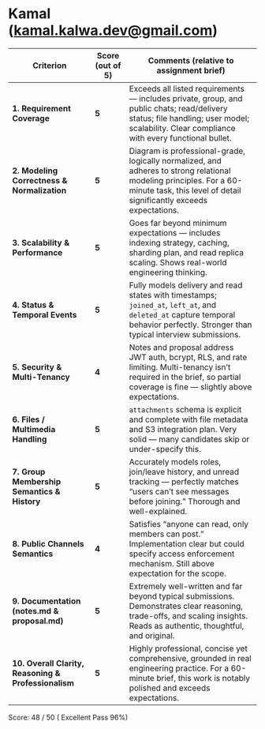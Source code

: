 # Kamal (kamal.kalwa.dev@gmail.com)

| **Criterion**                                        | **Score (out of 5)** | **Comments (relative to assignment brief)**                                                                                                                                               |
| ---------------------------------------------------- | -------------------- | ----------------------------------------------------------------------------------------------------------------------------------------------------------------------------------------- |
| **1. Requirement Coverage**                          | **5**                | Exceeds all listed requirements — includes private, group, and public chats; read/delivery status; file handling; user model; scalability. Clear compliance with every functional bullet. |
| **2. Modeling Correctness & Normalization**          | **5**                | Diagram is professional-grade, logically normalized, and adheres to strong relational modeling principles. For a 60-minute task, this level of detail significantly exceeds expectations. |
| **3. Scalability & Performance**                     | **5**                | Goes far beyond minimum expectations — includes indexing strategy, caching, sharding plan, and read replica scaling. Shows real-world engineering thinking.                               |
| **4. Status & Temporal Events**                      | **5**                | Fully models delivery and read states with timestamps; `joined_at`, `left_at`, and `deleted_at` capture temporal behavior perfectly. Stronger than typical interview submissions.         |
| **5. Security & Multi-Tenancy**                      | **4**              | Notes and proposal address JWT auth, bcrypt, RLS, and rate limiting. Multi-tenancy isn’t required in the brief, so partial coverage is fine — slightly above expectations.                |
| **6. Files / Multimedia Handling**                   | **5**                | `attachments` schema is explicit and complete with file metadata and S3 integration plan. Very solid — many candidates skip or under-specify this.                                        |
| **7. Group Membership Semantics & History**          | **5**                | Accurately models roles, join/leave history, and unread tracking — perfectly matches “users can’t see messages before joining.” Thorough and well-explained.                              |
| **8. Public Channels Semantics**                     | **4**              | Satisfies “anyone can read, only members can post.” Implementation clear but could specify access enforcement mechanism. Still above expectation for the scope.                           |
| **9. Documentation (notes.md & proposal.md)**        | **5**                | Extremely well-written and far beyond typical submissions. Demonstrates clear reasoning, trade-offs, and scaling insights. Reads as authentic, thoughtful, and original.                  |
| **10. Overall Clarity, Reasoning & Professionalism** | **5**                | Highly professional, concise yet comprehensive, grounded in real engineering practice. For a 60-minute brief, this work is notably polished and exceeds expectations.                     |

Score: 48 / 50 ( Excellent Pass 96%)
